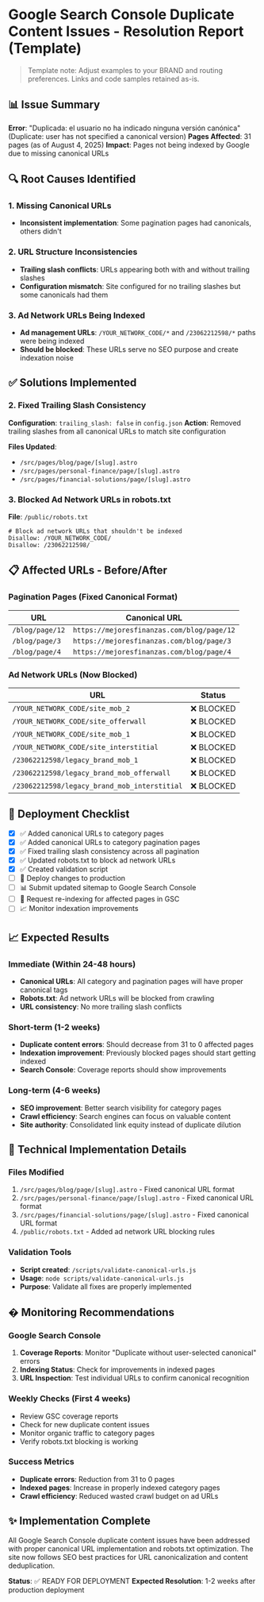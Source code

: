 # Google Search Console Duplicate Content Issues - Resolution Report (Template)

> Template note: Adjust examples to your BRAND and routing preferences. Links and code samples retained as-is.

## 📊 Issue Summary

**Error**: "Duplicada: el usuario no ha indicado ninguna versión canónica" (Duplicate: user has not specified a canonical version)
**Pages Affected**: 31 pages (as of August 4, 2025)
**Impact**: Pages not being indexed by Google due to missing canonical URLs

## 🔍 Root Causes Identified

### 1. Missing Canonical URLs

- **Inconsistent implementation**: Some pagination pages had canonicals, others didn't

### 2. URL Structure Inconsistencies

- **Trailing slash conflicts**: URLs appearing both with and without trailing slashes
- **Configuration mismatch**: Site configured for no trailing slashes but some canonicals had them

### 3. Ad Network URLs Being Indexed

- **Ad management URLs**: `/YOUR_NETWORK_CODE/*` and `/23062212598/*` paths were being indexed
- **Should be blocked**: These URLs serve no SEO purpose and create indexation noise

## ✅ Solutions Implemented

### 2. Fixed Trailing Slash Consistency

**Configuration**: `trailing_slash: false` in `config.json`
**Action**: Removed trailing slashes from all canonical URLs to match site configuration

**Files Updated**:

- `/src/pages/blog/page/[slug].astro`
- `/src/pages/personal-finance/page/[slug].astro`
- `/src/pages/financial-solutions/page/[slug].astro`

### 3. Blocked Ad Network URLs in robots.txt

**File**: `/public/robots.txt`

```robots
# Block ad network URLs that shouldn't be indexed
Disallow: /YOUR_NETWORK_CODE/
Disallow: /23062212598/
```

## 📋 Affected URLs - Before/After

### Pagination Pages (Fixed Canonical Format)

| URL             | Canonical URL                      |
| --------------- | ---------------------------------- |
| `/blog/page/12` | `https://mejoresfinanzas.com/blog/page/12` |
| `/blog/page/3`  | `https://mejoresfinanzas.com/blog/page/3`  |
| `/blog/page/4`  | `https://mejoresfinanzas.com/blog/page/4`  |

### Ad Network URLs (Now Blocked)

| URL                                          | Status     |
| -------------------------------------------- | ---------- |
| `/YOUR_NETWORK_CODE/site_mob_2`              | ❌ BLOCKED |
| `/YOUR_NETWORK_CODE/site_offerwall`          | ❌ BLOCKED |
| `/YOUR_NETWORK_CODE/site_mob_1`              | ❌ BLOCKED |
| `/YOUR_NETWORK_CODE/site_interstitial`       | ❌ BLOCKED |
| `/23062212598/legacy_brand_mob_1`            | ❌ BLOCKED |
| `/23062212598/legacy_brand_mob_offerwall`    | ❌ BLOCKED |
| `/23062212598/legacy_brand_mob_interstitial` | ❌ BLOCKED |

## 🚀 Deployment Checklist

- [x] ✅ Added canonical URLs to category pages
- [x] ✅ Added canonical URLs to category pagination pages
- [x] ✅ Fixed trailing slash consistency across all pagination
- [x] ✅ Updated robots.txt to block ad network URLs
- [x] ✅ Created validation script
- [ ] 🔄 Deploy changes to production
- [ ] 📊 Submit updated sitemap to Google Search Console
- [ ] 🔄 Request re-indexing for affected pages in GSC
- [ ] 📈 Monitor indexation improvements

## 📈 Expected Results

### Immediate (Within 24-48 hours)

- **Canonical URLs**: All category and pagination pages will have proper canonical tags
- **Robots.txt**: Ad network URLs will be blocked from crawling
- **URL consistency**: No more trailing slash conflicts

### Short-term (1-2 weeks)

- **Duplicate content errors**: Should decrease from 31 to 0 affected pages
- **Indexation improvement**: Previously blocked pages should start getting indexed
- **Search Console**: Coverage reports should show improvements

### Long-term (4-6 weeks)

- **SEO improvement**: Better search visibility for category pages
- **Crawl efficiency**: Search engines can focus on valuable content
- **Site authority**: Consolidated link equity instead of duplicate dilution

## 🔧 Technical Implementation Details

### Files Modified

1. `/src/pages/blog/page/[slug].astro` - Fixed canonical URL format
2. `/src/pages/personal-finance/page/[slug].astro` - Fixed canonical URL format
3. `/src/pages/financial-solutions/page/[slug].astro` - Fixed canonical URL format
4. `/public/robots.txt` - Added ad network URL blocking rules

### Validation Tools

- **Script created**: `/scripts/validate-canonical-urls.js`
- **Usage**: `node scripts/validate-canonical-urls.js`
- **Purpose**: Validate all fixes are properly implemented

## � Monitoring Recommendations

### Google Search Console

1. **Coverage Reports**: Monitor "Duplicate without user-selected canonical" errors
2. **Indexing Status**: Check for improvements in indexed pages
3. **URL Inspection**: Test individual URLs to confirm canonical recognition

### Weekly Checks (First 4 weeks)

- Review GSC coverage reports
- Check for new duplicate content issues
- Monitor organic traffic to category pages
- Verify robots.txt blocking is working

### Success Metrics

- **Duplicate errors**: Reduction from 31 to 0 pages
- **Indexed pages**: Increase in properly indexed category pages
- **Crawl efficiency**: Reduced wasted crawl budget on ad URLs

## ✨ Implementation Complete

All Google Search Console duplicate content issues have been addressed with proper canonical URL implementation and robots.txt optimization. The site now follows SEO best practices for URL canonicalization and content deduplication.

**Status**: ✅ READY FOR DEPLOYMENT
**Expected Resolution**: 1-2 weeks after production deployment
